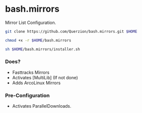 # bash.mirrors
Mirror List Configuration.
```bash
git clone https://github.com/Querzion/bash.mirrors.git $HOME
```
```bash
chmod +x -r $HOME/bash.mirrors
```
```bash
sh $HOME/bash.mirrors/installer.sh
```
### Does?
  -  Fasttracks Mirrors
  -  Activates [MultiLib] (If not done)
  -  Adds ArcoLinux Mirrors
### Pre-Configuration
  -  Activates ParallelDownloads.
